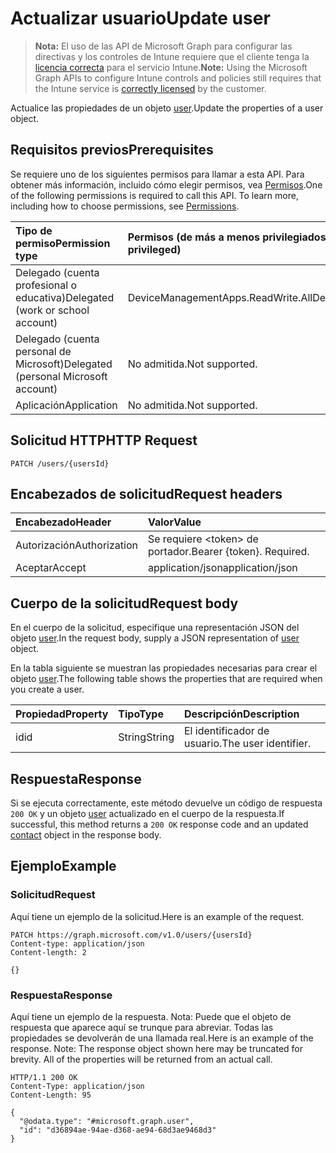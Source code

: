 # <a name="update-user"></a><span data-ttu-id="48d59-101">Actualizar usuario</span><span class="sxs-lookup"><span data-stu-id="48d59-101">Update user</span></span>

> <span data-ttu-id="48d59-102">**Nota:** El uso de las API de Microsoft Graph para configurar las directivas y los controles de Intune requiere que el cliente tenga la [licencia correcta](https://go.microsoft.com/fwlink/?linkid=839381) para el servicio Intune.</span><span class="sxs-lookup"><span data-stu-id="48d59-102">**Note:** Using the Microsoft Graph APIs to configure Intune controls and policies still requires that the Intune service is [correctly licensed](https://go.microsoft.com/fwlink/?linkid=839381) by the customer.</span></span>

<span data-ttu-id="48d59-103">Actualice las propiedades de un objeto [user](../resources/intune_mam_user.md).</span><span class="sxs-lookup"><span data-stu-id="48d59-103">Update the properties of a user object.</span></span>
## <a name="prerequisites"></a><span data-ttu-id="48d59-104">Requisitos previos</span><span class="sxs-lookup"><span data-stu-id="48d59-104">Prerequisites</span></span>
<span data-ttu-id="48d59-p101">Se requiere uno de los siguientes permisos para llamar a esta API. Para obtener más información, incluido cómo elegir permisos, vea [Permisos](../../../concepts/permissions_reference.md).</span><span class="sxs-lookup"><span data-stu-id="48d59-p101">One of the following permissions is required to call this API. To learn more, including how to choose permissions, see [Permissions](../../../concepts/permissions_reference.md).</span></span>

|<span data-ttu-id="48d59-107">Tipo de permiso</span><span class="sxs-lookup"><span data-stu-id="48d59-107">Permission type</span></span>|<span data-ttu-id="48d59-108">Permisos (de más a menos privilegiados)</span><span class="sxs-lookup"><span data-stu-id="48d59-108">Permissions (from least to most privileged)</span></span>|
|:---|:---|
|<span data-ttu-id="48d59-109">Delegado (cuenta profesional o educativa)</span><span class="sxs-lookup"><span data-stu-id="48d59-109">Delegated (work or school account)</span></span>|<span data-ttu-id="48d59-110">DeviceManagementApps.ReadWrite.All</span><span class="sxs-lookup"><span data-stu-id="48d59-110">DeviceManagementApps.ReadWrite.All</span></span>|
|<span data-ttu-id="48d59-111">Delegado (cuenta personal de Microsoft)</span><span class="sxs-lookup"><span data-stu-id="48d59-111">Delegated (personal Microsoft account)</span></span>|<span data-ttu-id="48d59-112">No admitida.</span><span class="sxs-lookup"><span data-stu-id="48d59-112">Not supported.</span></span>|
|<span data-ttu-id="48d59-113">Aplicación</span><span class="sxs-lookup"><span data-stu-id="48d59-113">Application</span></span>|<span data-ttu-id="48d59-114">No admitida.</span><span class="sxs-lookup"><span data-stu-id="48d59-114">Not supported.</span></span>|

## <a name="http-request"></a><span data-ttu-id="48d59-115">Solicitud HTTP</span><span class="sxs-lookup"><span data-stu-id="48d59-115">HTTP Request</span></span>
<!-- {
  "blockType": "ignored"
}
-->
``` http
PATCH /users/{usersId}
```

## <a name="request-headers"></a><span data-ttu-id="48d59-116">Encabezados de solicitud</span><span class="sxs-lookup"><span data-stu-id="48d59-116">Request headers</span></span>
|<span data-ttu-id="48d59-117">Encabezado</span><span class="sxs-lookup"><span data-stu-id="48d59-117">Header</span></span>|<span data-ttu-id="48d59-118">Valor</span><span class="sxs-lookup"><span data-stu-id="48d59-118">Value</span></span>|
|:---|:---|
|<span data-ttu-id="48d59-119">Autorización</span><span class="sxs-lookup"><span data-stu-id="48d59-119">Authorization</span></span>|<span data-ttu-id="48d59-120">Se requiere &lt;token&gt; de portador.</span><span class="sxs-lookup"><span data-stu-id="48d59-120">Bearer {token}. Required.</span></span>|
|<span data-ttu-id="48d59-121">Aceptar</span><span class="sxs-lookup"><span data-stu-id="48d59-121">Accept</span></span>|<span data-ttu-id="48d59-122">application/json</span><span class="sxs-lookup"><span data-stu-id="48d59-122">application/json</span></span>|

## <a name="request-body"></a><span data-ttu-id="48d59-123">Cuerpo de la solicitud</span><span class="sxs-lookup"><span data-stu-id="48d59-123">Request body</span></span>
<span data-ttu-id="48d59-124">En el cuerpo de la solicitud, especifique una representación JSON del objeto [user](../resources/intune_mam_user.md).</span><span class="sxs-lookup"><span data-stu-id="48d59-124">In the request body, supply a JSON representation of [user](../resources/intune_mam_user.md) object.</span></span>

<span data-ttu-id="48d59-125">En la tabla siguiente se muestran las propiedades necesarias para crear el objeto [user](../resources/intune_mam_user.md).</span><span class="sxs-lookup"><span data-stu-id="48d59-125">The following table shows the properties that are required when you create a user.</span></span>

|<span data-ttu-id="48d59-126">Propiedad</span><span class="sxs-lookup"><span data-stu-id="48d59-126">Property</span></span>|<span data-ttu-id="48d59-127">Tipo</span><span class="sxs-lookup"><span data-stu-id="48d59-127">Type</span></span>|<span data-ttu-id="48d59-128">Descripción</span><span class="sxs-lookup"><span data-stu-id="48d59-128">Description</span></span>|
|:---|:---|:---|
|<span data-ttu-id="48d59-129">id</span><span class="sxs-lookup"><span data-stu-id="48d59-129">id</span></span>|<span data-ttu-id="48d59-130">String</span><span class="sxs-lookup"><span data-stu-id="48d59-130">String</span></span>|<span data-ttu-id="48d59-131">El identificador de usuario.</span><span class="sxs-lookup"><span data-stu-id="48d59-131">The user identifier.</span></span>|



## <a name="response"></a><span data-ttu-id="48d59-132">Respuesta</span><span class="sxs-lookup"><span data-stu-id="48d59-132">Response</span></span>
<span data-ttu-id="48d59-133">Si se ejecuta correctamente, este método devuelve un código de respuesta `200 OK` y un objeto [user](../resources/intune_mam_user.md) actualizado en el cuerpo de la respuesta.</span><span class="sxs-lookup"><span data-stu-id="48d59-133">If successful, this method returns a `200 OK` response code and an updated [contact](../resources/intune_mam_user.md) object in the response body.</span></span>

## <a name="example"></a><span data-ttu-id="48d59-134">Ejemplo</span><span class="sxs-lookup"><span data-stu-id="48d59-134">Example</span></span>
### <a name="request"></a><span data-ttu-id="48d59-135">Solicitud</span><span class="sxs-lookup"><span data-stu-id="48d59-135">Request</span></span>
<span data-ttu-id="48d59-136">Aquí tiene un ejemplo de la solicitud.</span><span class="sxs-lookup"><span data-stu-id="48d59-136">Here is an example of the request.</span></span>
``` http
PATCH https://graph.microsoft.com/v1.0/users/{usersId}
Content-type: application/json
Content-length: 2

{}
```

### <a name="response"></a><span data-ttu-id="48d59-137">Respuesta</span><span class="sxs-lookup"><span data-stu-id="48d59-137">Response</span></span>
<span data-ttu-id="48d59-p102">Aquí tiene un ejemplo de la respuesta. Nota: Puede que el objeto de respuesta que aparece aquí se trunque para abreviar. Todas las propiedades se devolverán de una llamada real.</span><span class="sxs-lookup"><span data-stu-id="48d59-p102">Here is an example of the response. Note: The response object shown here may be truncated for brevity. All of the properties will be returned from an actual call.</span></span>
``` http
HTTP/1.1 200 OK
Content-Type: application/json
Content-Length: 95

{
  "@odata.type": "#microsoft.graph.user",
  "id": "d36894ae-94ae-d368-ae94-68d3ae9468d3"
}
```



